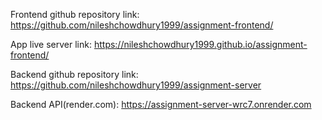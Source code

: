 Frontend github repository link: https://github.com/nileshchowdhury1999/assignment-frontend/

App live server link: https://nileshchowdhury1999.github.io/assignment-frontend/

Backend github repository link: https://github.com/nileshchowdhury1999/assignment-server

Backend API(render.com): https://assignment-server-wrc7.onrender.com
